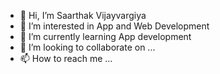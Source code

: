- 👋 Hi, I’m Saarthak Vijayvargiya
- 👀 I’m interested in App and Web Development
- 🌱 I’m currently learning App development
- 💞️ I’m looking to collaborate on ...
- 📫 How to reach me ...

<!---
Saarthak-Vijayvargiya-github/Saarthak-Vijayvargiya-github is a ✨ special ✨ repository because its `README.md` (this file) appears on your GitHub profile.
You can click the Preview link to take a look at your changes.
--->
